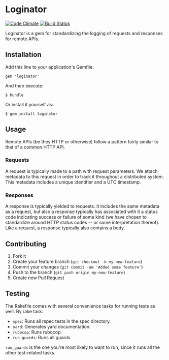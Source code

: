 # Loginator

[![Code Climate](https://codeclimate.com/github/gray-industries/loginator/badges/gpa.svg)](https://codeclimate.com/github/gray-industries/loginator)
[![Build Status](https://travis-ci.org/gray-industries/loginator.svg)](https://travis-ci.org/gray-industries/loginator)

Loginator is a gem for standardizing the logging of requests and responses for
remote APIs.

## Installation

Add this line to your application's Gemfile:

    gem 'loginator'

And then execute:

    $ bundle

Or install it yourself as:

    $ gem install loginator

## Usage

Remote APIs (be they HTTP or otherwise) follow a pattern fairly similar to that
of a common HTTP API. 

### Requests

A request is typically made to a path with request parameters. We attach
metadata to this request in order to track it throughout a distributed system.
This metadata includes a unique identifier and a UTC timestamp.

### Responses

A response is typically yielded to requests. It includes the same metadata
as a request, but also a response typically has associated with it a status
code indicating success or failure of some kind (we have chosen to standardize
around HTTP status codes -- or some interpretation thereof). Like a request,
a response typically also contains a body.

## Contributing

1. Fork it
2. Create your feature branch (`git checkout -b my-new-feature`)
3. Commit your changes (`git commit -am 'Added some feature'`)
4. Push to the branch (`git push origin my-new-feature`)
5. Create new Pull Request


## Testing

The Rakefile comes with several convenience tasks for running tests as well. By rake task:

  + `spec`: Runs all rspec tests in the spec directory.
  + `yard`: Generates yard documentation.
  + `rubocop`: Runs rubocop.
  + `run_guards`: Runs all guards.

`run_guards` is the one you're most likely to want to run, since it runs all the other test-related tasks.
